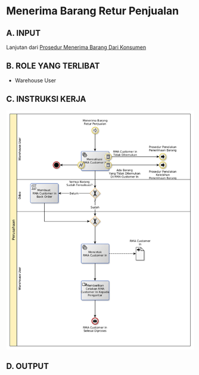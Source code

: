 # Menerima Barang Retur Penjualan

## <a name="input">A. INPUT</a>

Lanjutan dari [Prosedur Menerima Barang Dari Konsumen](./menerima-konsumen.md)

## <a name="role">B. ROLE YANG TERLIBAT</a>

* Warehouse User

## <a name="instruksi">C. INSTRUKSI KERJA</a>

![](../img/menerima-barang-retur-jual.png)

## <a name="output">D. OUTPUT</output>
